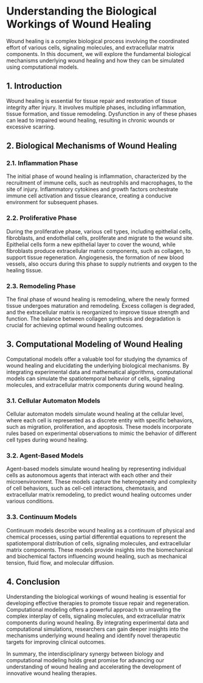 # Understanding the Biological Workings of Wound Healing

Wound healing is a complex biological process involving the coordinated effort of various cells, signaling molecules, and extracellular matrix components. In this document, we will explore the fundamental biological mechanisms underlying wound healing and how they can be simulated using computational models.

## 1. Introduction

Wound healing is essential for tissue repair and restoration of tissue integrity after injury. It involves multiple phases, including inflammation, tissue formation, and tissue remodeling. Dysfunction in any of these phases can lead to impaired wound healing, resulting in chronic wounds or excessive scarring.

## 2. Biological Mechanisms of Wound Healing

  ### 2.1. Inflammation Phase
  
  The initial phase of wound healing is inflammation, characterized by the recruitment of immune cells, such as neutrophils and macrophages, to the site of injury. Inflammatory cytokines and growth factors orchestrate immune cell activation and tissue clearance, creating a conducive environment for subsequent phases.
  
  ### 2.2. Proliferative Phase
  
  During the proliferative phase, various cell types, including epithelial cells, fibroblasts, and endothelial cells, proliferate and migrate to the wound site. Epithelial cells form a new epithelial layer to cover the wound, while fibroblasts produce extracellular matrix components, such as collagen, to support tissue regeneration. Angiogenesis, the formation of new blood vessels, also occurs during this phase to supply nutrients and oxygen to the healing tissue.
  
  ### 2.3. Remodeling Phase
  
  The final phase of wound healing is remodeling, where the newly formed tissue undergoes maturation and remodeling. Excess collagen is degraded, and the extracellular matrix is reorganized to improve tissue strength and function. The balance between collagen synthesis and degradation is crucial for achieving optimal wound healing outcomes.

## 3. Computational Modeling of Wound Healing

Computational models offer a valuable tool for studying the dynamics of wound healing and elucidating the underlying biological mechanisms. By integrating experimental data and mathematical algorithms, computational models can simulate the spatiotemporal behavior of cells, signaling molecules, and extracellular matrix components during wound healing.

  ### 3.1. Cellular Automaton Models
  
  Cellular automaton models simulate wound healing at the cellular level, where each cell is represented as a discrete entity with specific behaviors, such as migration, proliferation, and apoptosis. These models incorporate rules based on experimental observations to mimic the behavior of different cell types during wound healing.
  
  ### 3.2. Agent-Based Models
  
  Agent-based models simulate wound healing by representing individual cells as autonomous agents that interact with each other and their microenvironment. These models capture the heterogeneity and complexity of cell behaviors, such as cell-cell interactions, chemotaxis, and extracellular matrix remodeling, to predict wound healing outcomes under various conditions.
  
  ### 3.3. Continuum Models
  
  Continuum models describe wound healing as a continuum of physical and chemical processes, using partial differential equations to represent the spatiotemporal distribution of cells, signaling molecules, and extracellular matrix components. These models provide insights into the biomechanical and biochemical factors influencing wound healing, such as mechanical tension, fluid flow, and molecular diffusion.

## 4. Conclusion

Understanding the biological workings of wound healing is essential for developing effective therapies to promote tissue repair and regeneration. Computational modeling offers a powerful approach to unraveling the complex interplay of cells, signaling molecules, and extracellular matrix components during wound healing. By integrating experimental data and computational simulations, researchers can gain deeper insights into the mechanisms underlying wound healing and identify novel therapeutic targets for improving clinical outcomes.

In summary, the interdisciplinary synergy between biology and computational modeling holds great promise for advancing our understanding of wound healing and accelerating the development of innovative wound healing therapies.
